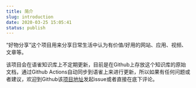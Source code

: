 ```yaml
---
title: 简介 
slug: introduction
date: 2020-03-25 15:05:41
status: publish
---
```


“好物分享”这个项目用来分享日常生活中认为有价值/好用的网站、应用、视频、文章等。

该项目会在语雀知识库上不定期更新，目前是在Github上存放这个知识库的原始文档，通过Github Actions自动同步到语雀上来进行更新，所以如果有任何问题或者建议，欢迎到Github该[项目地址](https://github.com/ryuzheng/SharesOnYuque)发起issue或者直接在底下评论。